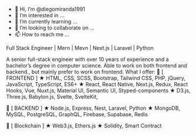 - 👋 Hi, I’m @diegomiranda1991
- 👀 I’m interested in ...
- 🌱 I’m currently learning ...
- 💞️ I’m looking to collaborate on ...
- 📫 How to reach me ...

Full Stack Engineer | Mern | Mevn | Next.js | Laravel | Python

A senior full-stack engineer with over 10 years of experience and a bachelor’s degree in computer science. Able to work on both frontend and backend., but mainly prefer to work on frontend.
What I offer:
👑  [ FRONTEND ] 
  ★ HTML, CSS, SCSS, Bootstrap, Tailwind CSS, PHP, jQuery, JavaScript, TypeScript, ES6+ 
  ★ React, React Native, Next.js, Redux, React Hooks, Vue, Nuxt.js, Material UI, Semantic UI, Styped-components
  ★ D3.js, Three.js, Babylon.js, Svelte, SvelteKit, 

👑  [ BACKEND ] 
  ★ Node.js, Express, Nest, Laravel, Python
  ★ MongoDB, MySQL, PostgreSQL, GraphQL, Firebase, Supabase, Redis

👑  [ Blockchain ] 
★ Web3.js, Ethers.js
★ Solidity, Smart Contract


<!---
diegomiranda1991/diegomiranda1991 is a ✨ special ✨ repository because its `README.md` (this file) appears on your GitHub profile.
You can click the Preview link to take a look at your changes.
--->
